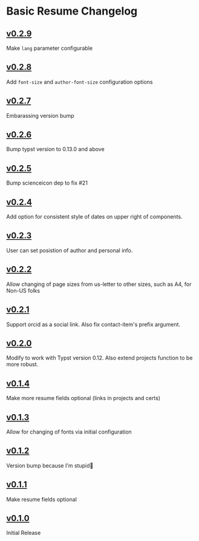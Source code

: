 # Basic Resume Changelog

## [v0.2.9](hhttps://github.com/stuxf/basic-typst-resume-template/releases/tags/v0.2.9)

Make `lang` parameter configurable

## [v0.2.8](hhttps://github.com/stuxf/basic-typst-resume-template/releases/tags/v0.2.8)

Add `font-size` and `author-font-size` configuration options

## [v0.2.7](hhttps://github.com/stuxf/basic-typst-resume-template/releases/tags/v0.2.7)

Embarassing version bump

## [v0.2.6](hhttps://github.com/stuxf/basic-typst-resume-template/releases/tags/v0.2.6)

Bump typst version to 0.13.0 and above

## [v0.2.5](hhttps://github.com/stuxf/basic-typst-resume-template/releases/tags/v0.2.5)

Bump scienceicon dep to fix #21

## [v0.2.4](hhttps://github.com/stuxf/basic-typst-resume-template/releases/tags/v0.2.4)

Add option for consistent style of dates on upper right of components.

## [v0.2.3](hhttps://github.com/stuxf/basic-typst-resume-template/releases/tags/v0.2.3)

User can set posistion of author and personal info.

## [v0.2.2](hhttps://github.com/stuxf/basic-typst-resume-template/releases/tags/v0.2.2)

Allow changing of page sizes from us-letter to other sizes, such as A4, for Non-US folks

## [v0.2.1](hhttps://github.com/stuxf/basic-typst-resume-template/releases/tags/v0.2.1)

Support orcid as a social link. Also fix contact-item's prefix argument.

## [v0.2.0](hhttps://github.com/stuxf/basic-typst-resume-template/releases/tags/v0.2.0)

Modify to work with Typst version 0.12. Also extend projects function to be more robust.

## [v0.1.4](hhttps://github.com/stuxf/basic-typst-resume-template/releases/tags/v0.1.4)

Make more resume fields optional (links in projects and certs)

## [v0.1.3](hhttps://github.com/stuxf/basic-typst-resume-template/releases/tags/v0.1.3)

Allow for changing of fonts via initial configuration

## [v0.1.2](hhttps://github.com/stuxf/basic-typst-resume-template/releases/tags/v0.1.2)

Version bump because I'm stupid🐛

## [v0.1.1](hhttps://github.com/stuxf/basic-typst-resume-template/releases/tags/v0.1.1)

Make resume fields optional

## [v0.1.0](hhttps://github.com/stuxf/basic-typst-resume-template/releases/tags/v0.1.0)

Initial Release
